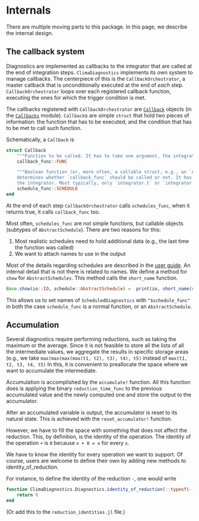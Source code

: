 # Internals

There are multiple moving parts to this package. In this page, we describe the
internal design.

## The callback system

Diagnostics are implemented as callbacks to the integrator that are called at
the end of integration steps. `ClimaDiagnostics` implements its own system to
manage callbacks. The centerpiece of this is the `CallbackOrchestrator`, a
master callback that is unconditionally executed at the end of _each_ step.
`CallbackOrchestrator` loops over each registered callback function, executing
the ones for which the trigger condition is met.

The callbacks registered with `CallbackOrchestrator` are [`Callback`](@ref)
objects (in the [`Callbacks`](@ref) module). `Callback`s are simple `struct`
that hold two pieces of information: the function that has to be executed, and
the condition that has to be met to call such function.

Schematically, a `Callback` is
```julia
struct Callback
    """Function to be called. It has to take one argument, the integrator."""
    callback_func::FUNC

    """Boolean function (or, more often, a callable struct, e.g., an `AbstractSchedule`) that
    determines whether `callback_func` should be called or not. It has to take one argument,
    the integrator. Most typically, only `integrator.t` or `integrator.step` are used."""
    schedule_func::SCHEDULE
end
```
At the end of each step `CallbackOrchestrator` calls `schedules_func`, when it returns true, it calls `callback_func` too.

Most often, `schedules_func` are not simple functions, but callable objects
(subtypes of `AbstractSchedule`). There are two reasons for this:
1. Most realistic schedules need to hold additional data (e.g., the last time the function was called)
2. We want to attach names to use in the output

Most of the details regarding schedules are described in the [user guide](@ref).
An internal detail that is not there is related to names. We define a method for
`show` for `AbstractSchedules`. This method calls the `short_name` function.
```julia
Base.show(io::IO, schedule::AbstractSchedule) =  print(io, short_name(schedule))
```
This allows us to set names of `ScheduledDiagnostics` with `"$schedule_func"` in both the case `schedule_func` is a normal function, or an `AbstractSchedule`.

## Accumulation

Several diagnostics require performing reductions, such as taking the maximum or
the average. Since it is not feasible to store all the lists of all the
intermediate values, we aggregate the results in specific storage areas (e.g.,
we take `max(max(max(max(t1, t2), t3), t4), t5)` instead of `max(t1, t2, t3, t4,
t5)` In this, it is convenient to preallocate the space where we want to
accumulate the intermediate.

Accumulation is accomplished by the `accumulate!` function. All this function
does is applying the binary `reduction_time_func` to the previous accumulated
value and the newly computed one and store the output to the accumulator.


After an accumulated variable is output, the accumulator is reset to its natural
state. This is achieved with the `reset_accumulator!` function.

However, we have to fill the space with something
that does not affect the reduction. This, by definition, is the identity of the
operation. The identity of the operation `+` is `0` because `x + 0 = x` for
every `x`.

We have to know the identity for every operation we want to support. Of course,
users are welcome to define their own by adding new methods to
identity_of_reduction.

For instance, to define the identity of the reduction `-`, one would write
```julia
function ClimaDiagnostics.Diagnostics.identity_of_reduction(::typeof(-))
    return 0
end
```
(Or add this to the `reduction_identities.jl` file.)


